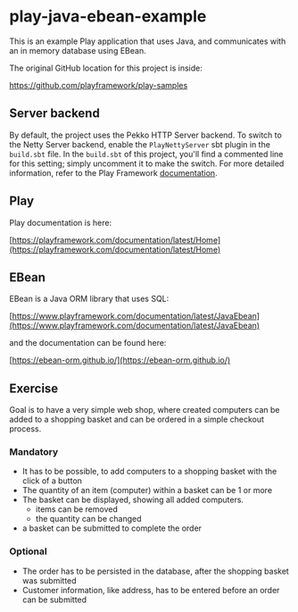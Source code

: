 # play-java-ebean-example

This is an example Play application that uses Java, and communicates with an in memory database using EBean.

The original GitHub location for this project is inside:

<https://github.com/playframework/play-samples>

## Server backend

By default, the project uses the Pekko HTTP Server backend. To switch to the Netty Server backend, enable the `PlayNettyServer` sbt plugin in the `build.sbt` file.
In the `build.sbt` of this project, you'll find a commented line for this setting; simply uncomment it to make the switch.
For more detailed information, refer to the Play Framework [documentation](https://www.playframework.com/documentation/3.0.x/Server).

## Play

Play documentation is here:

[https://playframework.com/documentation/latest/Home](https://playframework.com/documentation/latest/Home)

## EBean

EBean is a Java ORM library that uses SQL:

[https://www.playframework.com/documentation/latest/JavaEbean](https://www.playframework.com/documentation/latest/JavaEbean)

and the documentation can be found here:

[https://ebean-orm.github.io/](https://ebean-orm.github.io/)


## Exercise

Goal is to have a very simple web shop, where created computers can be added to a shopping basket and can be ordered in a simple checkout process.
 
### Mandatory

 - It has to be possible, to add computers to a shopping basket with the click of a button
 - The quantity of an item (computer) within a basket can be 1 or more 
 - The basket can be displayed, showing all added computers. 
   - items can be removed
   - the quantity can be changed
 - a basket can be submitted to complete the order

### Optional

 - The order has to be persisted in the database, after the shopping basket was submitted
 - Customer information, like address, has to be entered before an order can be submitted 